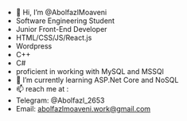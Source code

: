 - 👋 Hi, I’m @AbolfazlMoaveni
- Software Engineering Student
- Junior Front-End Developer
- HTML/CSS/JS/React.js
- Wordpress
- C++
- C#
- proficient in working with MySQL and MSSQl
- 🌱 I’m currently learning ASP.Net Core and NoSQL
- 📫 reach me at :
- Telegram: @Abolfazl_2653
- Email: abolfazlmoaveni.work@gmail.com

<!---
AbolfazlMoaveni/AbolfazlMoaveni is a ✨ special ✨ repository because its `README.md` (this file) appears on your GitHub profile.
You can click the Preview link to take a look at your changes.
--->
